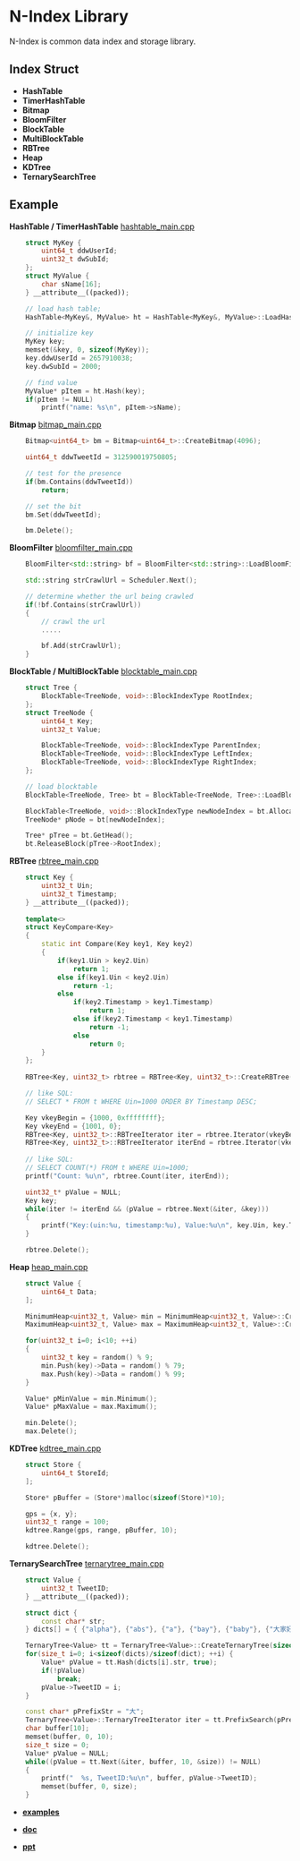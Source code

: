 # N-Index Library
N-Index is common data index and storage library.

## Index Struct ##
* **HashTable**
* **TimerHashTable**
* **Bitmap**
* **BloomFilter**
* **BlockTable**
* **MultiBlockTable**
* **RBTree**
* **Heap**
* **KDTree**
* **TernarySearchTree**

## Example ##
**HashTable / TimerHashTable** [hashtable_main.cpp][2]
```c++
	struct MyKey {
		uint64_t ddwUserId;
		uint32_t dwSubId;
	};
	struct MyValue {
		char sName[16];
	} __attribute__((packed));

	// load hash table;
	HashTable<MyKey&, MyValue> ht = HashTable<MyKey&, MyValue>::LoadHashTable(...);

	// initialize key
	MyKey key;
	memset(&key, 0, sizeof(MyKey));
	key.ddwUserId = 2657910038;
	key.dwSubId = 2000;

	// find value
	MyValue* pItem = ht.Hash(key);
	if(pItem != NULL)
		printf("name: %s\n", pItem->sName);
```

**Bitmap** [bitmap_main.cpp][3]
```c++
	Bitmap<uint64_t> bm = Bitmap<uint64_t>::CreateBitmap(4096);

	uint64_t ddwTweetId = 312590019750805;

	// test for the presence
	if(bm.Contains(ddwTweetId))
		return;

	// set the bit
	bm.Set(ddwTweetId);

	bm.Delete();
```

**BloomFilter** [bloomfilter_main.cpp][4]
```c++
	BloomFilter<std::string> bf = BloomFilter<std::string>::LoadBloomFilter(...);

	std::string strCrawlUrl = Scheduler.Next();

	// determine whether the url being crawled
	if(!bf.Contains(strCrawlUrl))
	{
		// crawl the url
		.....

		bf.Add(strCrawlUrl);
	}

```

**BlockTable / MultiBlockTable** [blocktable_main.cpp][5]
```c++
	struct Tree {
		BlockTable<TreeNode, void>::BlockIndexType RootIndex;
	};
	struct TreeNode {
		uint64_t Key;
		uint32_t Value;

		BlockTable<TreeNode, void>::BlockIndexType ParentIndex;
		BlockTable<TreeNode, void>::BlockIndexType LeftIndex;
		BlockTable<TreeNode, void>::BlockIndexType RightIndex;
	};

	// load blocktable
	BlockTable<TreeNode, Tree> bt = BlockTable<TreeNode, Tree>::LoadBlockTable(...);

	BlockTable<TreeNode, void>::BlockIndexType newNodeIndex = bt.AllocateBlock();
	TreeNode* pNode = bt[newNodeIndex];

	Tree* pTree = bt.GetHead();
	bt.ReleaseBlock(pTree->RootIndex);
```

**RBTree** [rbtree_main.cpp][6]
```c++
	struct Key {
		uint32_t Uin;
		uint32_t Timestamp;
	} __attribute__((packed));
	
	template<>
	struct KeyCompare<Key>
	{
		static int Compare(Key key1, Key key2)
		{
			if(key1.Uin > key2.Uin)
				return 1;
			else if(key1.Uin < key2.Uin)
				return -1;
			else
				if(key2.Timestamp > key1.Timestamp)
					return 1;
				else if(key2.Timestamp < key1.Timestamp)
					return -1;
				else
					return 0;
		}
	};
				
	RBTree<Key, uint32_t> rbtree = RBTree<Key, uint32_t>::CreateRBTree(INSERT_NUM);

	// like SQL:
	// SELECT * FROM t WHERE Uin=1000 ORDER BY Timestamp DESC;

	Key vkeyBegin = {1000, 0xffffffff};
	Key vkeyEnd = {1001, 0};
	RBTree<Key, uint32_t>::RBTreeIterator iter = rbtree.Iterator(vkeyBegin);
	RBTree<Key, uint32_t>::RBTreeIterator iterEnd = rbtree.Iterator(vkeyEnd);
	
	// like SQL:
	// SELECT COUNT(*) FROM t WHERE Uin=1000;
	printf("Count: %u\n", rbtree.Count(iter, iterEnd));

	uint32_t* pValue = NULL;
	Key key;
	while(iter != iterEnd && (pValue = rbtree.Next(&iter, &key)))
	{
		printf("Key:(uin:%u, timestamp:%u), Value:%u\n", key.Uin, key.Timestamp, *pValue);
	}

	rbtree.Delete();
```

**Heap** [heap_main.cpp][7]
```c++
	struct Value {
		uint64_t Data;
	];

	MinimumHeap<uint32_t, Value> min = MinimumHeap<uint32_t, Value>::CreateHeap(10);
	MaximumHeap<uint32_t, Value> max = MaximumHeap<uint32_t, Value>::CreateHeap(10);

	for(uint32_t i=0; i<10; ++i)
	{
		uint32_t key = random() % 9;
		min.Push(key)->Data = random() % 79;
		max.Push(key)->Data = random() % 99;
	}

	Value* pMinValue = min.Minimum();
	Value* pMaxValue = max.Maximum();

	min.Delete();
	max.Delete();
```

**KDTree** [kdtree_main.cpp][8]
```c++
	struct Store {
		uint64_t StoreId;
	];

	Store* pBuffer = (Store*)malloc(sizeof(Store)*10);

	gps = {x, y};
	uint32_t range = 100;
	kdtree.Range(gps, range, pBuffer, 10);

	kdtree.Delete();
```

**TernarySearchTree** [ternarytree_main.cpp][9]
```c++
	struct Value {
		uint32_t TweetID;
	} __attribute__((packed));

	struct dict {
		const char* str;
	} dicts[] = { {"alpha"}, {"abs"}, {"a"}, {"bay"}, {"baby"}, {"大家好"}, {"大学"}, {"大小"} };

	TernaryTree<Value> tt = TernaryTree<Value>::CreateTernaryTree(sizeof(dicts)/sizeof(dict), 10);
	for(size_t i=0; i<sizeof(dicts)/sizeof(dict); ++i) {
		Value* pValue = tt.Hash(dicts[i].str, true);
		if(!pValue)
			break;
		pValue->TweetID = i;
	}

	const char* pPrefixStr = "大";
	TernaryTree<Value>::TernaryTreeIterator iter = tt.PrefixSearch(pPrefixStr);
	char buffer[10];
	memset(buffer, 0, 10);
	size_t size = 0;
	Value* pValue = NULL;
	while((pValue = tt.Next(&iter, buffer, 10, &size)) != NULL)
	{
		printf("  %s, TweetID:%u\n", buffer, pValue->TweetID);
		memset(buffer, 0, size);
	}
```

* **[examples][1]**
* **[doc][10]**
* **[ppt][11]**


  [1]: https://github.com/NickeyWoo/libnindex/tree/master/example
  [2]: https://github.com/NickeyWoo/libnindex/tree/master/example/hashtable_main.cpp
  [3]: https://github.com/NickeyWoo/libnindex/tree/master/example/bitmap_main.cpp
  [4]: https://github.com/NickeyWoo/libnindex/tree/master/example/bloomfilter_main.cpp
  [5]: https://github.com/NickeyWoo/libnindex/tree/master/example/blocktable_main.cpp
  [6]: https://github.com/NickeyWoo/libnindex/tree/master/example/rbtree_main.cpp
  [7]: https://github.com/NickeyWoo/libnindex/tree/master/example/heap_main.cpp
  [8]: https://github.com/NickeyWoo/libnindex/tree/master/example/kdtree_main.cpp
  [9]: https://github.com/NickeyWoo/libnindex/tree/master/example/ternarytree_main.cpp
  [10]: https://github.com/NickeyWoo/libnindex/blob/master/docs/libnindex%E4%B9%8B%E5%90%8E%E5%8F%B0%E5%B8%B8%E7%94%A8%E7%B4%A2%E5%BC%95%E6%8A%80%E6%9C%AF%E6%B5%85%E6%9E%90.docx?raw=true
  [11]: https://github.com/NickeyWoo/libnindex/blob/master/docs/nindex.pptx?raw=true



